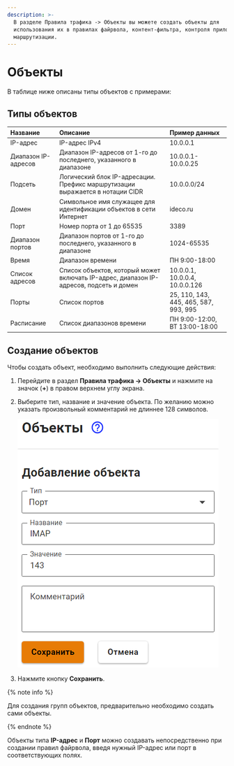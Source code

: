```yaml
---
description: >-
  В разделе Правила трафика -> Объекты вы можете создать объекты для
  использования их в правилах файрвола, контент-фильтра, контроля приложений,
  маршрутизации.
---
```


# Объекты

В таблице ниже описаны типы объектов с примерами:

## Типы объектов

| Название | Описание | Пример данных |
| :--- | :--- | :--- |
| IP-адрес | IP-адрес IPv4 | 10.0.0.1 |
| Диапазон IP-адресов | Диапазон IP-адресов от 1-го до последнего, указанного в диапазоне | 10.0.0.1-10.0.0.25 |
| Подсеть | Логический блок IP-адресации. Префикс маршрутизации выражается в нотации CIDR | 10.0.0.0/24 |
| Домен | Символьное имя служащее для идентификации объектов в сети Интернет | ideco.ru |
| Порт | Номер порта от 1 до 65535 | 3389 |
| Диапазон портов | Диапазон портов от 1-го до последнего, указанного в диапазоне | 1024-65535 |
| Время | Диапазон времени | ПН 9:00-18:00 |
| Список адресов | Список объектов, который может включать IP-адрес, диапазон IP-адресов, подсеть и домен | 10.0.0.1, 10.0.0.4, 10.0.0.126 |
| Порты | Список портов | 25, 110, 143, 445, 465, 587, 993, 995 |
| Расписание | Список  диапазонов времени | ПН 9:00-12:00, ВТ 13:00-18:00 |

## Создание объектов

Чтобы создать объект, необходимо выполнить следующие действия:

1. Перейдите в раздел **Правила трафика -&gt; Объекты** и нажмите на значок \(**+**\) в правом верхнем углу экрана.
2. Выберите тип, название и значение объекта. По желанию можно указать произвольный комментарий не длиннее 128 символов.

   ![create\_object.png](../../../_images/create_object.png)

3. Нажмите кнопку **Сохранить**.

{% note info %}

Для создания групп объектов, предварительно необходимо создать сами объекты.

{% endnote %}

Объекты типа **IP-адрес** и **Порт** можно создавать непосредственно при создании правил файрвола, введя нужный IP-адрес или порт в соответствующих полях.
